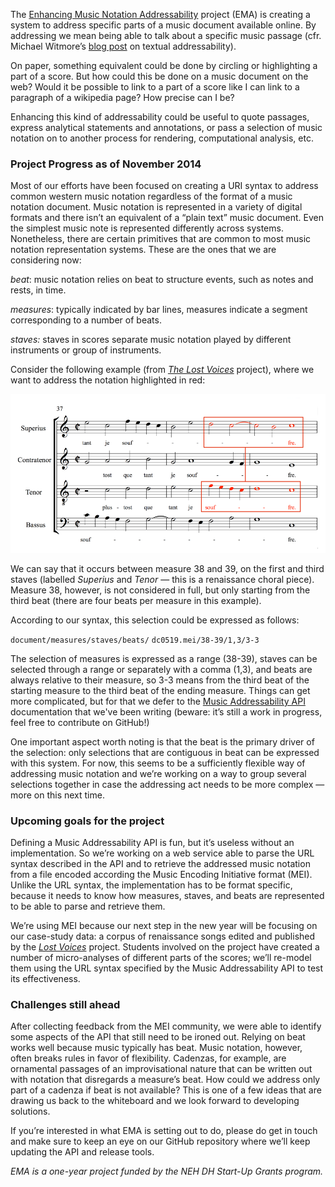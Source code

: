 The [Enhancing Music Notation Addressability](http://mith.umd.edu/research/enhancing-music-notation-addressability/ "Enhancing Music Notation Addressability") project (EMA) is creating a system to address specific parts of a music document available online. By addressing we mean being able to talk about a specific music passage (cfr. Michael Witmore’s [blog post](http://winedarksea.org/?p=926) on textual addressability).

On paper, something equivalent could be done by circling or highlighting a part of a score. But how could this be done on a music document on the web? Would it be possible to link to a part of a score like I can link to a paragraph of a wikipedia page? How precise can I be?

Enhancing this kind of addressability could be useful to quote passages, express analytical statements and annotations, or pass a selection of music notation on to another process for rendering, computational analysis, etc.

### Project Progress as of November 2014

Most of our efforts have been focused on creating a URI syntax to address common western music notation regardless of the format of a music notation document. Music notation is represented in a variety of digital formats and there isn’t an equivalent of a “plain text” music document. Even the simplest music note is represented differently across systems. Nonetheless, there are certain primitives that are common to most music notation representation systems. These are the ones that we are considering now:

_beat_: music notation relies on beat to structure events, such as notes and rests, in time.

_measures_: typically indicated by bar lines, measures indicate a segment corresponding to a number of beats.

_staves:_ staves in scores separate music notation played by different instruments or group of instruments.

Consider the following example (from [_The Lost Voices_](http://digitalduchemin.org/piece/DC0519/) project), where we want to address the notation highlighted in red:

![DC0519 L’huillier, Si je te voy](../images/2014-11-EMA_ex.png)

We can say that it occurs between measure 38 and 39, on the first and third staves (labelled _Superius_ and _Tenor_ — this is a renaissance choral piece). Measure 38, however, is not considered in full, but only starting from the third beat (there are four beats per measure in this example).

According to our syntax, this selection could be expressed as follows:

`document/measures/staves/beats/` `dc0519.mei/38-39/1,3/3-3`

The selection of measures is expressed as a range (38-39), staves can be selected through a range or separately with a comma (1,3), and beats are always relative to their measure, so 3-3 means from the third beat of the starting measure to the third beat of the ending measure. Things can get more complicated, but for that we defer to the [Music Addressability API ](https://github.com/umd-mith/ema/blob/master/docs/api.md)documentation that we've been writing (beware: it’s still a work in progress, feel free to contribute on GitHub!)

One important aspect worth noting is that the beat is the primary driver of the selection: only selections that are contiguous in beat can be expressed with this system. For now, this seems to be a sufficiently flexible way of addressing music notation and we’re working on a way to group several selections together in case the addressing act needs to be more complex — more on this next time.

### Upcoming goals for the project

Defining a Music Addressability API is fun, but it’s useless without an implementation. So we’re working on a web service able to parse the URL syntax described in the API and to retrieve the addressed music notation from a file encoded according the Music Encoding Initiative format (MEI). Unlike the URL syntax, the implementation has to be format specific, because it needs to know how measures, staves, and beats are represented to be able to parse and retrieve them.

We’re using MEI because our next step in the new year will be focusing on our case-study data: a corpus of renaissance songs edited and published by the [_Lost Voices_](http://digitalduchemin.org "Lost Voices project") project. Students involved on the project have created a number of micro-analyses of different parts of the scores; we’ll re-model them using the URL syntax specified by the Music Addressability API to test its effectiveness.

### Challenges still ahead

After collecting feedback from the MEI community, we were able to identify some aspects of the API that still need to be ironed out. Relying on beat works well because music typically has beat. Music notation, however, often breaks rules in favor of flexibility. Cadenzas, for example, are ornamental passages of an improvisational nature that can be written out with notation that disregards a measure’s beat. How could we address only part of a cadenza if beat is not available? This is one of a few ideas that are drawing us back to the whiteboard and we look forward to developing solutions.

If you’re interested in what EMA is setting out to do, please do get in touch and make sure to keep an eye on our GitHub repository where we’ll keep updating the API and release tools.

_EMA is a one-year project funded by the NEH DH Start-Up Grants program._